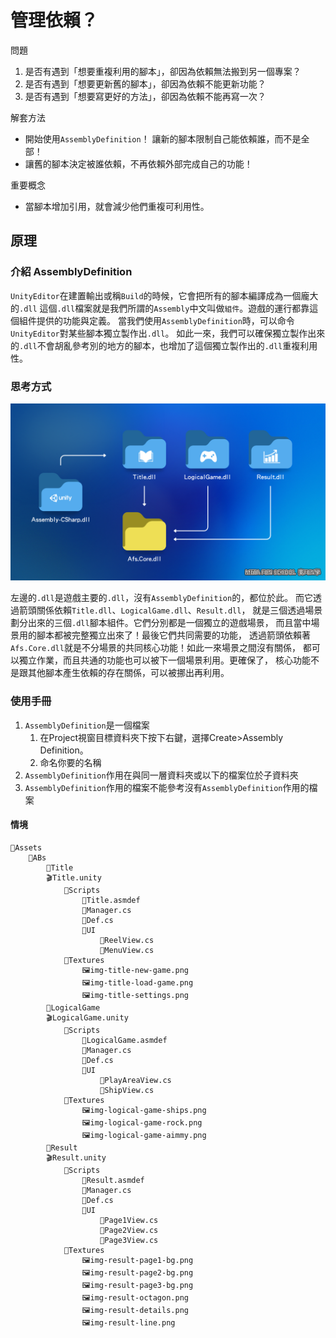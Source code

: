 # 管理依賴？

問題

1. 是否有遇到「想要重複利用的腳本」，卻因為依賴無法搬到另一個專案？
2. 是否有遇到「想要更新舊的腳本」，卻因為依賴不能更新功能？
3. 是否有遇到「想要寫更好的方法」，卻因為依賴不能再寫一次？

解套方法

- 開始使用`AssemblyDefinition`！
  讓新的腳本限制自己能依賴誰，而不是全部！
- 讓舊的腳本決定被誰依賴，不再依賴外部完成自己的功能！

重要概念
- 當腳本增加引用，就會減少他們重複可利用性。

## 原理

### 介紹 AssemblyDefinition

`UnityEditor`在建置輸出或稱`Build`的時候，它會把所有的腳本編譯成為一個龐大的`.dll`
這個`.dll`檔案就是我們所謂的`Assembly`中文叫做`組件`。遊戲的運行都靠這個組件提供的功能與定義。
當我們使用`AssemblyDefinition`時，可以命令`UnityEditor`對某些腳本獨立製作出`.dll`。
如此一來，我們可以確保獨立製作出來的`.dll`不會胡亂參考別的地方的腳本，也增加了這個獨立製作出的`.dll`重複利用性。

### 思考方式

![一張關於 Assembly Definition 怎麼使用的架構圖](assembly.png)

左邊的`.dll`是遊戲主要的`.dll`，沒有`AssemblyDefinition`的，都位於此。
而它透過箭頭關係依賴`Title.dll`、`LogicalGame.dll`、`Result.dll`，
就是三個透過場景劃分出來的三個`.dll`腳本組件。它們分別都是一個獨立的遊戲場景，
而且當中場景用的腳本都被完整獨立出來了！最後它們共同需要的功能，
透過箭頭依賴著`Afs.Core.dll`就是不分場景的共同核心功能！如此一來場景之間沒有關係，
都可以獨立作業，而且共通的功能也可以被下一個場景利用。更確保了，
核心功能不是跟其他腳本產生依賴的存在關係，可以被挪出再利用。

### 使用手冊

1. `AssemblyDefinition`是一個檔案
    1. 在Project視窗目標資料夾下按下右鍵，選擇Create>Assembly Definition。
    2. 命名你要的名稱
2. `AssemblyDefinition`作用在與同一層資料夾或以下的檔案位於子資料夾
3. `AssemblyDefinition`作用的檔案不能參考沒有`AssemblyDefinition`作用的檔案

#### 情境

    📁Assets
        📁ABs
            📁Title
            🎬Title.unity
                📁Scripts
                    🧱Title.asmdef
                    📃Manager.cs
                    📃Def.cs
                    📁UI
                        📃ReelView.cs
                        📃MenuView.cs
                📁Textures
                    🖼img-title-new-game.png
                    🖼img-title-load-game.png
                    🖼img-title-settings.png
            📁LogicalGame
            🎬LogicalGame.unity
                📁Scripts
                    🧱LogicalGame.asmdef
                    📃Manager.cs
                    📃Def.cs
                    📁UI
                        📃PlayAreaView.cs
                        📃ShipView.cs
                📁Textures
                    🖼img-logical-game-ships.png
                    🖼img-logical-game-rock.png
                    🖼img-logical-game-aimmy.png
            📁Result
            🎬Result.unity
                📁Scripts
                    🧱Result.asmdef
                    📃Manager.cs
                    📃Def.cs
                    📁UI
                        📃Page1View.cs
                        📃Page2View.cs
                        📃Page3View.cs
                📁Textures
                    🖼img-result-page1-bg.png
                    🖼img-result-page2-bg.png
                    🖼img-result-page3-bg.png
                    🖼img-result-octagon.png
                    🖼img-result-details.png
                    🖼img-result-line.png